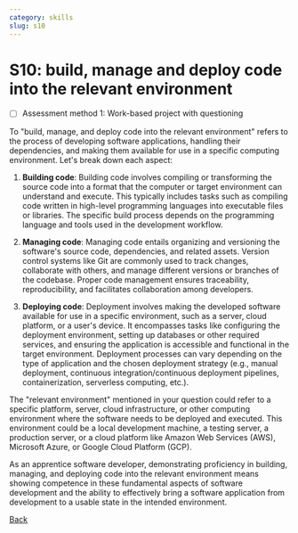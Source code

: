 ```yaml
---
category: skills
slug: s10
---
```


# S10: build, manage and deploy code into the relevant environment

- [ ] Assessment method 1: Work-based project with questioning

To "build, manage, and deploy code into the relevant environment" refers to the process of developing software applications, handling their dependencies, and making them available for use in a specific computing environment. Let's break down each aspect:

1. **Building code**: Building code involves compiling or transforming the source code into a format that the computer or target environment can understand and execute. This typically includes tasks such as compiling code written in high-level programming languages into executable files or libraries. The specific build process depends on the programming language and tools used in the development workflow.

2. **Managing code**: Managing code entails organizing and versioning the software's source code, dependencies, and related assets. Version control systems like Git are commonly used to track changes, collaborate with others, and manage different versions or branches of the codebase. Proper code management ensures traceability, reproducibility, and facilitates collaboration among developers.

3. **Deploying code**: Deployment involves making the developed software available for use in a specific environment, such as a server, cloud platform, or a user's device. It encompasses tasks like configuring the deployment environment, setting up databases or other required services, and ensuring the application is accessible and functional in the target environment. Deployment processes can vary depending on the type of application and the chosen deployment strategy (e.g., manual deployment, continuous integration/continuous deployment pipelines, containerization, serverless computing, etc.).

The "relevant environment" mentioned in your question could refer to a specific platform, server, cloud infrastructure, or other computing environment where the software needs to be deployed and executed. This environment could be a local development machine, a testing server, a production server, or a cloud platform like Amazon Web Services (AWS), Microsoft Azure, or Google Cloud Platform (GCP).

As an apprentice software developer, demonstrating proficiency in building, managing, and deploying code into the relevant environment means showing competence in these fundamental aspects of software development and the ability to effectively bring a software application from development to a usable state in the intended environment.

[Back](../README.md)
